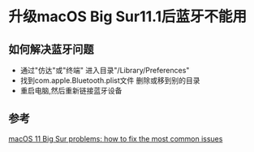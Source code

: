 # 升级macOS Big Sur11.1后蓝牙不能用

## 如何解决蓝牙问题

- 通过"仿达"或"终端" 进入目录"/Library/Preferences"
- 找到com.apple.Bluetooth.plist文件 删除或移到别的目录
- 重启电脑,然后重新链接蓝牙设备


## 参考
[macOS 11 Big Sur problems: how to fix the most common issues](https://www.techradar.com/how-to/macos-11-big-sur-problems-how-to-fix-the-most-common-issues)